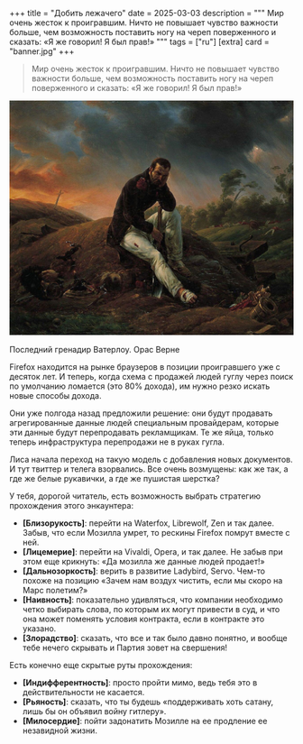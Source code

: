 +++
title = "Добить лежачего"
date = 2025-03-03
description = """
Мир очень жесток к проигравшим. Ничто не повышает чувство важности больше, чем возможность поставить ногу на череп поверженного и сказать: «Я же говорил! Я был прав!»
"""
tags = ["ru"]
[extra]
card = "banner.jpg"
+++


<blockquote>
Мир очень жесток к проигравшим. Ничто не повышает чувство важности больше, чем возможность поставить ногу на череп поверженного и сказать: «Я же говорил! Я был прав!»
</blockquote>

![Последний гренадир Ватерлоу. Орас Верне](banner.jpg#full)
<figcaption>Последний гренадир Ватерлоу. Орас Верне</figcaption>

Firefox находится на рынке браузеров в позиции проигравшего уже с десяток лет. И теперь, когда схема с продажей людей гуглу через поиск по умолчанию ломается (это 80% дохода), им нужно резко искать новые способы дохода.

Они уже полгода назад предложили решение: они будут продавать агрегированные данные людей специальным провайдерам, которые эти данные будут перепродавать рекламщикам. Те же яйца, только теперь инфраструктура перепродажи не в руках гугла.

Лиса начала переход на такую модель с добавления новых документов. И тут твиттер и телега взорвались. Все очень возмущены: как же так, а где же белые рукавички, а где же пушистая шерстка?

У тебя, дорогой читатель, есть возможность выбрать стратегию прохождения этого энкаунтера:

- **\[Близорукость]**: перейти на Waterfox, Librewolf, Zen и так далее. Забыв, что если Мозилла умрет, то рескины Firefox помрут вместе с ней.
- **\[Лицемерие]**: перейти на Vivaldi, Opera, и так далее. Не забыв при этом еще крикнуть: «Да мозилла же данные людей продает!»
- **\[Дальнозоркость]**: верить в развитие Ladybird, Servo. Чем-то похоже на позицию «Зачем нам воздух чистить, если мы скоро на Марс полетим?»
- **\[Наивность]**: показательно удивляться, что компании необходимо четко выбирать слова, по которым их могут привести в суд, и что она может поменять условия контракта, если в контракте это указано.
- **\[Злорадство]**: сказать, что все и так было давно понятно, и вообще тебе нечего скрывать и Партия зовет на свершения!

Есть конечно еще скрытые руты прохождения:

- **\[Индифферентность]**: просто пройти мимо, ведь тебя это в действительности не касается.
- **\[Рьяность]**: сказать, что ты будешь «поддерживать хоть сатану, лишь бы он объявил войну гитлеру».
- **\[Милосердие]**: пойти задонатить Мозилле на ее продление ее незавидной жизни.
